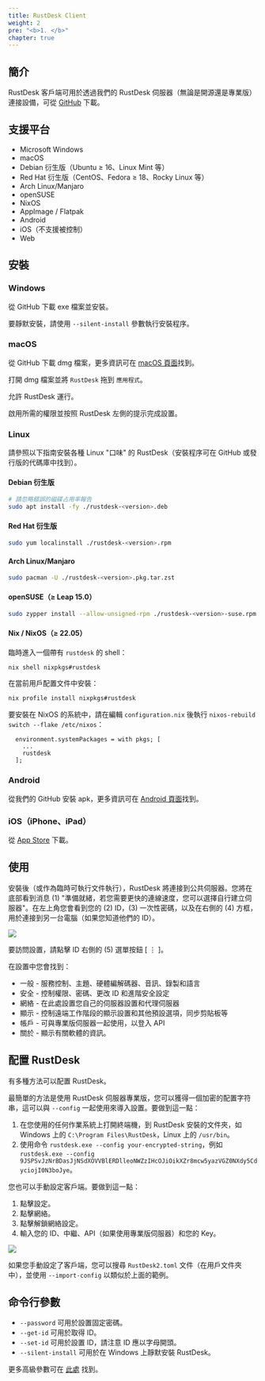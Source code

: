 ```yaml
---
title: RustDesk Client
weight: 2
pre: "<b>1. </b>"
chapter: true
---
```


## 簡介
RustDesk 客戶端可用於透過我們的 RustDesk 伺服器（無論是開源還是專業版）連接設備，可從 [GitHub](https://github.com/rustdesk/rustdesk/releases/latest) 下載。

## 支援平台
- Microsoft Windows
- macOS
- Debian 衍生版（Ubuntu ≥ 16、Linux Mint 等）
- Red Hat 衍生版（CentOS、Fedora ≥ 18、Rocky Linux 等）
- Arch Linux/Manjaro
- openSUSE
- NixOS
- AppImage / Flatpak
- Android
- iOS（不支援被控制）
- Web

## 安裝

### Windows

從 GitHub 下載 exe 檔案並安裝。

要靜默安裝，請使用 `--silent-install` 參數執行安裝程序。

### macOS

從 GitHub 下載 dmg 檔案，更多資訊可在 [macOS 頁面](https://rustdesk.com/docs/zh-tw/client/mac/)找到。

打開 dmg 檔案並將 `RustDesk` 拖到 `應用程式`。

允許 RustDesk 運行。

啟用所需的權限並按照 RustDesk 左側的提示完成設置。

### Linux

請參照以下指南安裝各種 Linux "口味" 的 RustDesk（安裝程序可在 GitHub 或發行版的代碼庫中找到）。

#### Debian 衍生版

```sh
# 請忽略錯誤的磁碟占用率報告
sudo apt install -fy ./rustdesk-<version>.deb
```

#### Red Hat 衍生版

```sh
sudo yum localinstall ./rustdesk-<version>.rpm
```

#### Arch Linux/Manjaro

```sh
sudo pacman -U ./rustdesk-<version>.pkg.tar.zst
```

#### openSUSE（≥ Leap 15.0）

```sh
sudo zypper install --allow-unsigned-rpm ./rustdesk-<version>-suse.rpm
```

#### Nix / NixOS（≥ 22.05）

臨時進入一個帶有 `rustdesk` 的 shell：

```sh
nix shell nixpkgs#rustdesk
```

在當前用戶配置文件中安裝：

```sh
nix profile install nixpkgs#rustdesk
```

要安裝在 NixOS 的系統中，請在編輯 `configuration.nix` 後執行 `nixos-rebuild switch --flake /etc/nixos`：

```
  environment.systemPackages = with pkgs; [
    ...
    rustdesk
  ];
```

### Android
從我們的 GitHub 安裝 apk，更多資訊可在 [Android 頁面](https://rustdesk.com/docs/zh-tw/client/android/)找到。

### iOS（iPhone、iPad）
從 [App Store](https://apps.apple.com/us/app/rustdesk-remote-desktop/id1581225015) 下載。

## 使用
安裝後（或作為臨時可執行文件執行），RustDesk 將連接到公共伺服器。您將在底部看到消息 (1) "準備就緒，若您需要更快的連線速度，您可以選擇自行建立伺服器"。在左上角您會看到您的 (2) ID，(3) 一次性密碼，以及在右側的 (4) 方框，用於連接到另一台電腦（如果您知道他們的 ID）。

![](/docs/en/client/images/client.png)

要訪問設置，請點擊 ID 右側的 (5) 選單按鈕 [ &#8942; ]。

在設置中您會找到：
- 一般 - 服務控制、主題、硬體編解碼器、音訊、錄製和語言
- 安全 - 控制權限、密碼、更改 ID 和進階安全設定
- 網絡 - 在此處設置您自己的伺服器設置和代理伺服器
- 顯示 - 控制遠端工作階段的顯示設置和其他預設選項，同步剪貼板等
- 帳戶 - 可與專業版伺服器一起使用，以登入 API
- 關於 - 顯示有關軟體的資訊。

## 配置 RustDesk
有多種方法可以配置 RustDesk。

最簡單的方法是使用 RustDesk 伺服器專業版，您可以獲得一個加密的配置字符串，這可以與 `--config` 一起使用來導入設置。要做到這一點：
1. 在您使用的任何作業系統上打開終端機，到 RustDesk 安裝的文件夾，如 Windows 上的 `C:\Program Files\RustDesk`，Linux 上的 `/usr/bin`。
2. 使用命令 `rustdesk.exe --config your-encrypted-string`，例如 `rustdesk.exe --config 9JSPSvJzNrBDasJjNSdXOVVBlERDlleoNWZzIHcOJiOikXZr8mcw5yazVGZ0NXdy5CdyciojI0N3boJye`。

您也可以手動設定客戶端。要做到這一點：
1. 點擊設定。
2. 點擊網絡。
3. 點擊解鎖網絡設定。
4. 輸入您的 ID、中繼、API（如果使用專業版伺服器）和您的 Key。

![](/docs/en/client/images/network-settings.png)

如果您手動設定了客戶端，您可以搜尋 `RustDesk2.toml` 文件（在用戶文件夾中），並使用 `--import-config` 以類似於上面的範例。

## 命令行參數
- `--password` 可用於設置固定密碼。
- `--get-id` 可用於取得 ID。
- `--set-id` 可用於設置 ID，請注意 ID 應以字母開頭。
- `--silent-install` 可用於在 Windows 上靜默安裝 RustDesk。

更多高級參數可在 [此處](https://github.com/rustdesk/rustdesk/blob/bdc5cded221af9697eb29aa30babce75e987fcc9/src/core_main.rs#L242) 找到。
